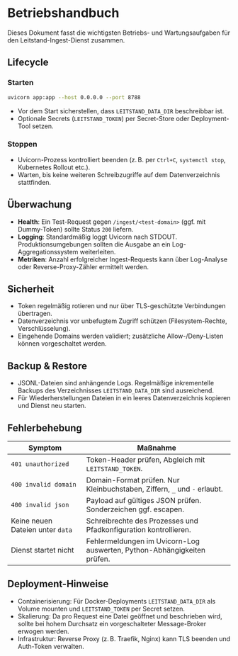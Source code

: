# Betriebshandbuch

Dieses Dokument fasst die wichtigsten Betriebs- und Wartungsaufgaben für den Leitstand-Ingest-Dienst zusammen.

## Lifecycle
### Starten
```bash
uvicorn app:app --host 0.0.0.0 --port 8788
```
* Vor dem Start sicherstellen, dass `LEITSTAND_DATA_DIR` beschreibbar ist.
* Optionale Secrets (`LEITSTAND_TOKEN`) per Secret-Store oder Deployment-Tool setzen.

### Stoppen
* Uvicorn-Prozess kontrolliert beenden (z. B. per `Ctrl+C`, `systemctl stop`, Kubernetes Rollout etc.).
* Warten, bis keine weiteren Schreibzugriffe auf dem Datenverzeichnis stattfinden.

## Überwachung
* **Health**: Ein Test-Request gegen `/ingest/<test-domain>` (ggf. mit Dummy-Token) sollte Status `200` liefern.
* **Logging**: Standardmäßig loggt Uvicorn nach STDOUT. Produktionsumgebungen sollten die Ausgabe an ein Log-Aggregationssystem weiterleiten.
* **Metriken**: Anzahl erfolgreicher Ingest-Requests kann über Log-Analyse oder Reverse-Proxy-Zähler ermittelt werden.

## Sicherheit
* Token regelmäßig rotieren und nur über TLS-geschützte Verbindungen übertragen.
* Datenverzeichnis vor unbefugtem Zugriff schützen (Filesystem-Rechte, Verschlüsselung).
* Eingehende Domains werden validiert; zusätzliche Allow-/Deny-Listen können vorgeschaltet werden.

## Backup & Restore
* JSONL-Dateien sind anhängende Logs. Regelmäßige inkrementelle Backups des Verzeichnisses `LEITSTAND_DATA_DIR` sind ausreichend.
* Für Wiederherstellungen Dateien in ein leeres Datenverzeichnis kopieren und Dienst neu starten.

## Fehlerbehebung
| Symptom                        | Maßnahme |
|--------------------------------|----------|
| `401 unauthorized`             | Token-Header prüfen, Abgleich mit `LEITSTAND_TOKEN`. |
| `400 invalid domain`           | Domain-Format prüfen. Nur Kleinbuchstaben, Ziffern, `_` und `-` erlaubt. |
| `400 invalid json`             | Payload auf gültiges JSON prüfen. Sonderzeichen ggf. escapen. |
| Keine neuen Dateien unter `data`| Schreibrechte des Prozesses und Pfadkonfiguration kontrollieren. |
| Dienst startet nicht           | Fehlermeldungen im Uvicorn-Log auswerten, Python-Abhängigkeiten prüfen. |

## Deployment-Hinweise
* Containerisierung: Für Docker-Deployments `LEITSTAND_DATA_DIR` als Volume mounten und `LEITSTAND_TOKEN` per Secret setzen.
* Skalierung: Da pro Request eine Datei geöffnet und beschrieben wird, sollte bei hohem Durchsatz ein vorgeschalteter Message-Broker erwogen werden.
* Infrastruktur: Reverse Proxy (z. B. Traefik, Nginx) kann TLS beenden und Auth-Token verwalten.
